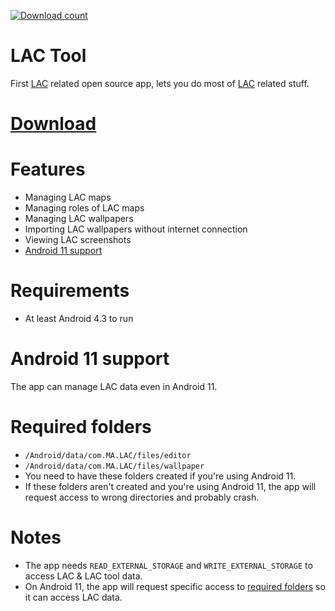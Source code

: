 [![Download count](https://img.shields.io/github/downloads/aliernfrog/lac-tool/total.svg)]()
# LAC Tool
First <a href="https://play.google.com/store/apps/details?id=com.MA.LAC">LAC</a> related open source app, lets you do most of <a href="https://play.google.com/store/apps/details?id=com.MA.LAC">LAC</a> related stuff.

# <a href="https://github.com/aliernfrog/lac-tool/releases">Download</a>

# Features
- Managing LAC maps
- Managing roles of LAC maps
- Managing LAC wallpapers
- Importing LAC wallpapers without internet connection
- Viewing LAC screenshots
- <a href="#android-11-support">Android 11 support</a>

# Requirements
- At least Android 4.3 to run

# Android 11 support
The app can manage LAC data even in Android 11.

# Required folders
- `/Android/data/com.MA.LAC/files/editor`
- `/Android/data/com.MA.LAC/files/wallpaper`<br />
- You need to have these folders created if you're using Android 11.<br />
- If these folders aren't created and you're using Android 11, the app will request access to wrong directories and probably crash.

# Notes
- The app needs `READ_EXTERNAL_STORAGE` and `WRITE_EXTERNAL_STORAGE` to access LAC & LAC tool data.
- On Android 11, the app will request specific access to <a href="#required-folders">required folders</a> so it can access LAC data.

